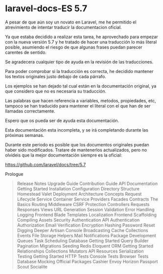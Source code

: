# laravel-docs-ES 5.7

A pesar de que aún soy un novato en Laravel, me he permitido el atrevimiento de intentar traducir la documentacion oficial.

Ya que estaba decidido a realizar esta tarea, he aprovechado para empezar con la nueva versión 5.7 y he tratado de hacer una traducción lo más literal posible, asumiendo el riesgo de que algunas frases puedan parecer carentes de sentido.

Se agradecera cualquier tipo de ayuda en la revisión de las traducciones.

Para poder comprobar si la traducción es correcta, he decidido mantener los textos originales justo debajo de cada párrafo.

Los ejemplos se han dejado tal cual están en la documentación original, ya que considero que no es necesaria su traducción.

Las palabras que hacen referencia a variables, metodos, propiedades, etc, tampoco se han traducido para mantener el literal con el que han de ser llamadas correctamente.

Espero que os pueda ser de ayuda esta documentación.

Esta documentación esta incompleta, y se irá completando durante las próximas semanas.

Durante este periodo es posible que los documentos originales puedan haber sido modificados. Tratare de mantenerlos actualizados, pero no olvideis que la mejor documentación siempre es la oficial:

https://github.com/laravel/docs/tree/5.7

Prologue
> Release Notes
> Upgrade Guide
> Contribution Guide
> API Documentation
Getting Started
> Installation
> Configuration
> Directory Structure
> Homestead
> Valet
> Deployment
Architecture Concepts
> Request Lifecycle
> Service Container
> Service Providers
> Facades
> Contracts
The Basics
> Routing
> Middleware
> CSRF Protection
> Controllers
> Requests
> Responses
> Views
> URL Generation
> Session
> Validation
> Error Handling
> Logging
Frontend
> Blade Templates
> Localization
> Frontend Scaffolding
> Compiling Assets
Security
> Authentication
> API Authentication
> Authorization
> Email Verification
> Encryption
> Hashing
> Password Reset
Digging Deeper
> Artisan Console
> Broadcasting
> Cache
> Collections
> Events
> File Storage
> Helpers
> Mail
> Notifications
> Package Development
> Queues
> Task Scheduling
Database
> Getting Started
> Query Builder
> Pagination
> Migrations
> Seeding
> Redis
Eloquent ORM
> Getting Started
> Relationships
> Collections
> Mutators
> API Resources
> Serialization
Testing
> Getting Started
> HTTP Tests
> Console Tests
> Browser Tests
> Database
> Mocking
Official Packages
> Cashier
> Envoy
> Horizon
> Passport
> Scout
> Socialite
